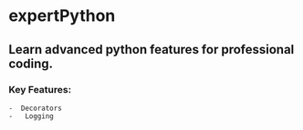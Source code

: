 # expertPython

## Learn advanced python features for professional coding.

### Key Features:
    -  Decorators
    -   Logging

